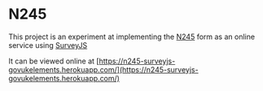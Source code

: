 # N245

This project is an experiment at implementing the [N245](https://formfinder.hmctsformfinder.justice.gov.uk/n245-eng.pdf) form as an
online service using [SurveyJS](https://surveyjs.io)

It can be viewed online at [https://n245-surveyjs-govukelements.herokuapp.com/](https://n245-surveyjs-govukelements.herokuapp.com/) 